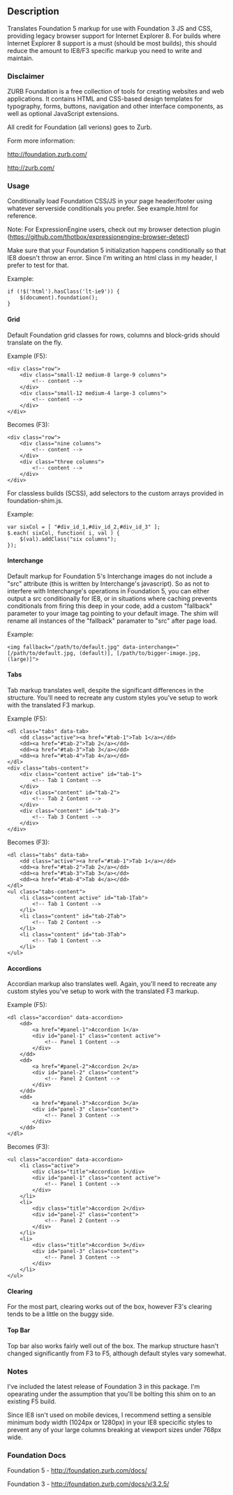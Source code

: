 ## Description

Translates Foundation 5 markup for use with Foundation 3 JS and CSS, providing legacy browser support for Internet Explorer 8. For builds where Internet Explorer 8 support is a must (should be most builds), this should reduce the amount to IE8/F3 specific markup you need to write and maintain.

### Disclaimer

ZURB Foundation is a free collection of tools for creating websites and web applications. It contains HTML and CSS-based design templates for typography, forms, buttons, navigation and other interface components, as well as optional JavaScript extensions.

All credit for Foundation (all verions) goes to Zurb.

Form more information:

http://foundation.zurb.com/

http://zurb.com/

### Usage

Conditionally load Foundation CSS/JS in your page header/footer using whatever serverside conditionals you prefer. See example.html for reference.

Note: For ExpressionEngine users, check out my browser detection plugin (https://github.com/thotbox/expressionengine-browser-detect)

Make sure that your Foundation 5 initialization happens conditionally so that IE8 doesn't throw an error. Since I'm writing an html class in my header, I prefer to test for that.

Example:

```
if (!$('html').hasClass('lt-ie9')) {
    $(document).foundation();
}
```

#### Grid

Default Foundation grid classes for rows, columns and block-grids should translate on the fly.

Example (F5):

```
<div class="row">
    <div class="small-12 medium-8 large-9 columns">
        <!-- content -->
    </div>
    <div class="small-12 medium-4 large-3 columns">
        <!-- content -->
    </div>
</div>
```

Becomes (F3):

```
<div class="row">
    <div class="nine columns">
        <!-- content -->
    </div>
    <div class="three columns">
        <!-- content -->
    </div>
</div>
```

For classless builds (SCSS), add selectors to the custom arrays provided in foundation-shim.js.

Example:

```
var sixCol = [ "#div_id_1,#div_id_2,#div_id_3" ];
$.each( sixCol, function( i, val ) {
    $(val).addClass("six columns");
});
```

#### Interchange

Default markup for Foundation 5's Interchange images do not include a "src" attribute (this is written by Interchange's javascript). So as not to interfere with Interchange's operations in Foundation 5, you can either output a src conditionally for IE8, or in situations where caching prevents conditionals from firing this deep in your code, add a custom "fallback" parameter to your image tag pointing to your default image. The shim will rename all instances of the "fallback" paramater to "src" after page load.

Example:

```
<img fallback="/path/to/default.jpg" data-interchange="[/path/to/default.jpg, (default)], [/path/to/bigger-image.jpg, (large)]">
```

#### Tabs

Tab markup translates well, despite the significant differences in the structure. You'll need to recreate any custom styles you've setup to work with the translated F3 markup.

Example (F5):

```
<dl class="tabs" data-tab>
    <dd class="active"><a href="#tab-1">Tab 1</a></dd>
    <dd><a href="#tab-2">Tab 2</a></dd>
    <dd><a href="#tab-3">Tab 3</a></dd>
    <dd><a href="#tab-4">Tab 4</a></dd>
</dl>
<div class="tabs-content">
    <div class="content active" id="tab-1">
        <!-- Tab 1 Content -->
    </div>
    <div class="content" id="tab-2">
        <!-- Tab 2 Content -->
    </div>
    <div class="content" id="tab-3">
        <!-- Tab 3 Content -->
    </div>
</div>
```

Becomes (F3):

```
<dl class="tabs" data-tab>
    <dd class="active"><a href="#tab-1">Tab 1</a></dd>
    <dd><a href="#tab-2">Tab 2</a></dd>
    <dd><a href="#tab-3">Tab 3</a></dd>
    <dd><a href="#tab-4">Tab 4</a></dd>
</dl>
<ul class="tabs-content">
    <li class="content active" id="tab-1Tab">
        <!-- Tab 1 Content -->
    </li>
    <li class="content" id="tab-2Tab">
        <!-- Tab 2 Content -->
    </li>
    <li class="content" id="tab-3Tab">
        <!-- Tab 1 Content -->
    </li>
</ul>
```

#### Accordions

Accordian markup also translates well. Again, you'll need to recreate any custom styles you've setup to work with the translated F3 markup.

Example (F5):

```
<dl class="accordion" data-accordion>
    <dd>
        <a href="#panel-1">Accordion 1</a>
        <div id="panel-1" class="content active">
            <!-- Panel 1 Content -->
        </div>
    </dd>
    <dd>
        <a href="#panel-2">Accordion 2</a>
        <div id="panel-2" class="content">
            <!-- Panel 2 Content -->
        </div>
    </dd>
    <dd>
        <a href="#panel-3">Accordion 3</a>
        <div id="panel-3" class="content">
            <!-- Panel 3 Content -->
        </div>
    </dd>
</dl>
```

Becomes (F3):

```
<ul class="accordion" data-accordion>
    <li class="active">
        <div class="title">Accordion 1</div>
        <div id="panel-1" class="content active">
            <!-- Panel 1 Content -->
        </div>
    </li>
    <li>
        <div class="title">Accordion 2</div>
        <div id="panel-2" class="content">
            <!-- Panel 2 Content -->
        </div>
    </li>
    <li>
        <div class="title">Accordion 3</div>
        <div id="panel-3" class="content">
            <!-- Panel 3 Content -->
        </div>
    </li>
</ul>
```

#### Clearing

For the most part, clearing works out of the box, however F3's clearing tends to be a little on the buggy side.

#### Top Bar

Top bar also works fairly well out of the box. The markup structure hasn't changed significantly from F3 to F5, although default styles vary somewhat.

### Notes

I've included the latest release of Foundation 3 in this package. I'm opearating under the assumption that you'll be bolting this shim on to an existing F5 build.

Since IE8 isn't used on mobile devices, I recommend setting a sensible minimum body width (1024px or 1280px) in your IE8 specicific styles to prevent any of your large columns breaking at viewport sizes under 768px wide.

### Foundation Docs

Foundation 5 - http://foundation.zurb.com/docs/

Foundation 3 - http://foundation.zurb.com/docs/v/3.2.5/



